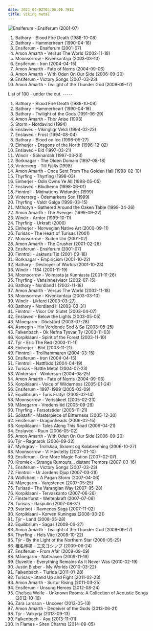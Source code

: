```yaml
---
date: 2021-04-02T05:00:00.791Z
title: viking metal
---
```

![Ensiferum - Ensiferum (2001-07)](http://coverartarchive.org/release/6a09c076-9970-45f9-9410-d8b0d484d4e7/2996949000-500.jpg "Ensiferum - Ensiferum (2001-07)")
<ol class="albums">
<li><span title="#black_metal #viking_metal">Bathory - Blood Fire Death (1988-10-08)</span></li>
<li><span title="#viking_metal">Bathory - Hammerheart (1990-04-16)</span></li>
<li><span title="#folk_metal #viking_metal">Ensiferum - Ensiferum (2001-07)</span></li>
<li><span title="#melodic_death_metal">Amon Amarth - Versus The World (2002-11-18)</span></li>
<li><span title="#viking_metal #folk_metal">Moonsorrow - Kivenkantaja (2003-03-10)</span></li>
<li><span title="#folk_metal #viking_metal">Ensiferum - Iron (2004-04-15)</span></li>
<li><span title="#melodic_death_metal">Amon Amarth - Fate of Norns (2004-09-06)</span></li>
<li><span title="#melodic_death_metal">Amon Amarth - With Oden On Our Side (2006-09-20)</span></li>
<li><span title="#folk_metal #viking_metal">Ensiferum - Victory Songs (2007-03-23)</span></li>
<li><span title="#melodic_death_metal">Amon Amarth - Twilight of the Thunder God (2008-09-17)</span></li>
</ol>
List of 100 - under the cut.
<!-- more -->
-----
<ol class="albums">
<li>
<span title="#black_metal #viking_metal">Bathory - Blood Fire Death (1988-10-08)</span>
</li>
<li>
<span title="#viking_metal">Bathory - Hammerheart (1990-04-16)</span>
</li>
<li>
<span title="#viking_metal">Bathory - Twilight of the Gods (1991-06-29)</span>
</li>
<li>
<span title="#melodic_death_metal #viking_metal #death_metal">Amon Amarth - Thor Arise (1993)</span>
</li>
<li>
<span title="#folk_metal #viking_metal">Storm - Nordavind (1994)</span>
</li>
<li>
<span title="#black_metal">Enslaved - Vikingligr Veldi (1994-02-22)</span>
</li>
<li>
<span title="#black_metal">Enslaved - Frost (1994-08-04)</span>
</li>
<li>
<span title="#viking_metal">Bathory - Blood on Ice (1996-05-27)</span>
</li>
<li>
<span title="#viking_metal">Einherjer - Dragons of the North (1996-12-02)</span>
</li>
<li>
<span title="#black_metal #viking_metal">Enslaved - Eld (1997-03-21)</span>
</li>
<li>
<span title="#black_metal #viking_metal">Windir - Sóknardalr (1997-03-23)</span>
</li>
<li>
<span title="#black_metal #viking_metal">Borknagar - The Olden Domain (1997-08-18)</span>
</li>
<li>
<span title="#viking_metal">Vintersorg - Till Fjälls (1998)</span>
</li>
<li>
<span title="#melodic_death_metal">Amon Amarth - Once Sent From The Golden Hall (1998-02-10)</span>
</li>
<li>
<span title="#viking_metal">Thyrfing - Thyrfing (1998-03)</span>
</li>
<li>
<span title="#viking_metal">Einherjer - Odin Owns Ye All (1998-05-05)</span>
</li>
<li>
<span title="#black_metal #viking_metal">Enslaved - Blodhemn (1998-06-01)</span>
</li>
<li>
<span title="#folk_metal">Finntroll - Midnattens Widunder (1999)</span>
</li>
<li>
<span title="#viking_metal">Vintersorg - Ödemarkens Son (1999)</span>
</li>
<li>
<span title="#viking_metal">Thyrfing - Valdr Galga (1999-03-15)</span>
</li>
<li>
<span title="#viking_metal">Mithotyn - Gathered Around the Oaken Table (1999-04-26)</span>
</li>
<li>
<span title="#melodic_death_metal">Amon Amarth - The Avenger (1999-09-22)</span>
</li>
<li>
<span title="#black_metal #viking_metal">Windir - Arntor (1999-10-11)</span>
</li>
<li>
<span title="#viking_metal">Thyrfing - Urkraft (2000)</span>
</li>
<li>
<span title="#viking_metal #black_metal #folk_metal">Einherjer - Norwegian Native Art (2000-09-11)</span>
</li>
<li>
<span title="#viking_metal #folk_pagan_metal #symphonic_folk_metal">Turisas - The Heart of Turisas (2001)</span>
</li>
<li>
<span title="#folk_metal #viking_metal">Moonsorrow - Suden Uni (2001-02)</span>
</li>
<li>
<span title="#melodic_death_metal #death_metal">Amon Amarth - The Crusher (2001-02-28)</span>
</li>
<li>
<span title="#folk_metal #viking_metal">Ensiferum - Ensiferum (2001-07)</span>
</li>
<li>
<span title="#folk_metal">Finntroll - Jaktens Tid (2001-09-18)</span>
</li>
<li>
<span title="#black_metal">Borknagar - Empiricism (2001-10-22)</span>
</li>
<li>
<span title="#viking_metal #thrash_metal">Bathory - Destroyer of Worlds (2001-10-23)</span>
</li>
<li>
<span title="#black_metal #viking_metal #folk_metal #melodic_black_metal">Windir - 1184 (2001-11-19)</span>
</li>
<li>
<span title="#viking_metal #folk_metal #pagan_metal">Moonsorrow - Voimasta ja Kunniasta (2001-11-26)</span>
</li>
<li>
<span title="#viking_metal">Thyrfing - Vansinnesvisor (2002-07-15)</span>
</li>
<li>
<span title="#viking_metal">Bathory - Nordland I (2002-11-18)</span>
</li>
<li>
<span title="#melodic_death_metal">Amon Amarth - Versus The World (2002-11-18)</span>
</li>
<li>
<span title="#viking_metal #folk_metal">Moonsorrow - Kivenkantaja (2003-03-10)</span>
</li>
<li>
<span title="#black_metal">Windir - Likferd (2003-03-27)</span>
</li>
<li>
<span title="#viking_metal">Bathory - Nordland II (2003-03-31)</span>
</li>
<li>
<span title="#folk #folk_metal">Finntroll - Visor Om Slutet (2003-04-07)</span>
</li>
<li>
<span title="#black_metal #progressive_black_metal #progressive_metal">Enslaved - Below the Lights (2003-05-05)</span>
</li>
<li>
<span title="#viking_metal">Månegarm - Dödsfärd (2003-07-28)</span>
</li>
<li>
<span title="#folk_metal #viking_metal">Ásmegin - Hin Vordende Sod & Sø (2003-08-25)</span>
</li>
<li>
<span title="#viking_metal">Falkenbach - Ok Nefna Tysvar Ty (2003-11-03)</span>
</li>
<li>
<span title="#folk_metal">Korpiklaani - Spirit of the Forest (2003-11-10)</span>
</li>
<li>
<span title="#folk_metal #viking_metal">Týr - Eric The Red (2003-11-11)</span>
</li>
<li>
<span title="#viking_metal">Einherjer - Blot (2003-11-21)</span>
</li>
<li>
<span title="#folk_metal">Finntroll - Trollhammaren (2004-03-15)</span>
</li>
<li>
<span title="#folk_metal #viking_metal">Ensiferum - Iron (2004-04-15)</span>
</li>
<li>
<span title="#folk_metal">Finntroll - Nattfödd (2004-04-19)</span>
</li>
<li>
<span title="#folk_metal #viking_metal #battle_metal">Turisas - Battle Metal (2004-07-23)</span>
</li>
<li>
<span title="#melodic_death_metal">Wintersun - Wintersun (2004-08-25)</span>
</li>
<li>
<span title="#melodic_death_metal">Amon Amarth - Fate of Norns (2004-09-06)</span>
</li>
<li>
<span title="#folk_metal">Korpiklaani - Voice of Wilderness (2005-01-24)</span>
</li>
<li>
<span title="#viking_metal #folk_metal">Ensiferum - 1997-1999 (2005-02-09)</span>
</li>
<li>
<span title="#folk_metal">Equilibrium - Turis Fratyr (2005-02-14)</span>
</li>
<li>
<span title="#folk_metal #viking_metal #black_metal #pagan_metal">Moonsorrow - Verisäkeet (2005-02-23)</span>
</li>
<li>
<span title="#folk_metal #viking_metal">Månegarm - Vredens tid (2005-09-28)</span>
</li>
<li>
<span title="#viking_metal">Thyrfing - Farsotstider (2005-11-21)</span>
</li>
<li>
<span title="#post_black_metal #progressive_metal">Sólstafir - Masterpiece of Bitterness (2005-12-30)</span>
</li>
<li>
<span title="#viking_metal #folk_metal">Ensiferum - Dragonheads (2006-02-15)</span>
</li>
<li>
<span title="#folk_metal">Korpiklaani - Tales Along This Road (2006-04-21)</span>
</li>
<li>
<span title="#black_metal #progressive_metal #progressive_black_metal">Enslaved - Ruun (2006-05-02)</span>
</li>
<li>
<span title="#melodic_death_metal">Amon Amarth - With Oden On Our Side (2006-09-20)</span>
</li>
<li>
<span title="#folk_metal #viking_metal">Týr - Ragnarok (2006-09-22)</span>
</li>
<li>
<span title="#viking_metal">Myrkgrav - Trollskau, Skrømt og Kølabrenning (2006-10-27)</span>
</li>
<li>
<span title="#folk_metal">Moonsorrow - V: Hävitetty (2007-01-10)</span>
</li>
<li>
<span title="#viking_metal">Ensiferum - One More Magic Potion (2007-02-07)</span>
</li>
<li>
<span title="#black_metal #metal #folk_metal #viking_metal #german #pagan_metal #pagan_and_viking_metal #urban_pagan_metal">Kromlek - Strange Rumours... distant Tremors (2007-03-16)</span>
</li>
<li>
<span title="#folk_metal #viking_metal">Ensiferum - Victory Songs (2007-03-23)</span>
</li>
<li>
<span title="#folk_metal">Finntroll - Ur Jordens Djup (2007-03-28)</span>
</li>
<li>
<span title="#pagan_metal #folk_metal">Wolfchant - A Pagan Storm (2007-04-06)</span>
</li>
<li>
<span title="#viking_metal">Månegarm - Vargstenen (2007-05-25)</span>
</li>
<li>
<span title="#folk_metal #viking_metal">Turisas - The Varangian Way (2007-05-28)</span>
</li>
<li>
<span title="#folk_metal">Korpiklaani - Tervaskanto (2007-06-26)</span>
</li>
<li>
<span title="#folk_metal #viking_metal">Finsterforst - Weltenkraft (2007-07-06)</span>
</li>
<li>
<span title="#folk_metal">Turisas - Rasputin (2007-08-31)</span>
</li>
<li>
<span title="#folk_metal">Svartsot - Ravnenes Saga (2007-11-02)</span>
</li>
<li>
<span title="#folk_metal">Korpiklaani - Korven Kuningas (2008-03-21)</span>
</li>
<li>
<span title="#viking_metal #metal #folk_metal">Týr - Land (2008-05-28)</span>
</li>
<li>
<span title="#folk_metal">Equilibrium - Sagas (2008-06-27)</span>
</li>
<li>
<span title="#melodic_death_metal">Amon Amarth - Twilight of the Thunder God (2008-09-17)</span>
</li>
<li>
<span title="#2008 #viking_metal">Thyrfing - Hels Vite (2008-10-22)</span>
</li>
<li>
<span title="#folk_metal #viking_metal">Týr - By the Light of the Northern Star (2009-05-29)</span>
</li>
<li>
<span title="#japanese #female_vocalists #hipster #art_pop #not_experimental #dulukk #dulukkcore #experimental_my_ass #worst_albums_of_2017 #total_spambo #spambo #total_dulukk_and_jpoptrasher_and_lenushiromiya_spam_the_fuck_out_of_everything #dulukk_and_jpoptrasher_and_lenushiromiya_spam_the_fuck_out_of_everything #noise #trance #classic_rock #heavy_metal #black_metal #metalcore #metal #hip_hop #spanish #electronic #electronica #french #electropop #classical #female #hip_hop #pop #rock #soul #60_s #70_s #80_s #british #punk #brutal #grindcore #hardcore #revolution #swedish #emo #rap #ambient #offspring #dubstep #dance #dark #cheese #easy_listening #hair_metal #funk #new_age #techno #house #acid_jazz #schlager #canadian #viking_metal #melodic_death_metal #voice #90_s #justin_timberlake #russian #jpop #mashup #post #drone #african #radio #insane #party #skinhead #evanescence">椎名林檎 - 三文ゴシップ (2009-06-24)</span>
</li>
<li>
<span title="#folk_metal">Ensiferum - From Afar (2009-09-09)</span>
</li>
<li>
<span title="#viking_metal">Månegarm - Nattväsen (2009-11-19)</span>
</li>
<li>
<span title="#folk_metal">Eluveitie - Everything Remains As It Never Was (2010-02-19)</span>
</li>
<li>
<span title="#totec_radio #justin_bieber #goregrind #justin_bieber_my_worlds">Justin Bieber - My Worlds (2010-03-22)</span>
</li>
<li>
<span title="#2011 #viking_metal">Falkenbach - Tiurida (2011-01-28)</span>
</li>
<li>
<span title="#folk_metal #symphonic_metal">Turisas - Stand Up and Fight (2011-02-23)</span>
</li>
<li>
<span title="#melodic_death_metal">Amon Amarth - Surtur Rising (2011-03-25)</span>
</li>
<li>
<span title="#folk_metal">Ensiferum - Unsung Heroes (2012-08-24)</span>
</li>
<li>
<span title="#2012 #folk #andrew #ccm #donald_trump #david_orton">Chelsea Wolfe - Unknown Rooms: A Collection of Acoustic Songs (2012-10-16)</span>
</li>
<li>
<span title="#swedish">Zara Larsson - Uncover (2013-05-13)</span>
</li>
<li>
<span title="#melodic_death_metal">Amon Amarth - Deceiver of the Gods (2013-06-21)</span>
</li>
<li>
<span title="#folk_metal #2013">Týr - Valkyrja (2013-09-13)</span>
</li>
<li>
<span title="#folk_metal #viking_metal #2013 #black_metal">Falkenbach - Asa (2013-11-01)</span>
</li>
<li>
<span title="#alternative_metal #modern_metal #epic_gay_metal #gay_metal #emo">In Flames - Siren Charms (2014-09-05)</span>
</li>
</ol>